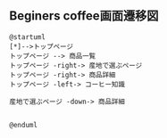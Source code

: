 ## Beginers coffee画面遷移図


```
@startuml
[*]-->トップページ
トップページ --> 商品一覧
トップページ -right-> 産地で選ぶページ
トップページ -right-> 商品詳細
トップページ -left-> コーヒー知識

産地で選ぶページ -down-> 商品詳細


@enduml
```

